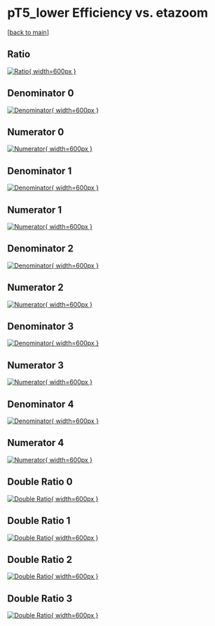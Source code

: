 # pT5_lower Efficiency vs. etazoom

[[back to main](./)]



## Ratio

[![Ratio](../mtv/var/pT5_lower_vtr_0_1_eff_etazoom.png){ width=600px }](../mtv/var/pT5_lower_vtr_0_1_eff_etazoom.pdf)

## Denominator 0

[![Denominator](../mtv/den/pT5_lower_vtr_0_1_eff_etazoom_den0.png){ width=600px }](../mtv/den/pT5_lower_vtr_0_1_eff_etazoom_den0.pdf)

## Numerator 0

[![Numerator](../mtv/num/pT5_lower_vtr_0_1_eff_etazoom_num0.png){ width=600px }](../mtv/num/pT5_lower_vtr_0_1_eff_etazoom_num0.pdf)

## Denominator 1

[![Denominator](../mtv/den/pT5_lower_vtr_0_1_eff_etazoom_den1.png){ width=600px }](../mtv/den/pT5_lower_vtr_0_1_eff_etazoom_den1.pdf)

## Numerator 1

[![Numerator](../mtv/num/pT5_lower_vtr_0_1_eff_etazoom_num1.png){ width=600px }](../mtv/num/pT5_lower_vtr_0_1_eff_etazoom_num1.pdf)

## Denominator 2

[![Denominator](../mtv/den/pT5_lower_vtr_0_1_eff_etazoom_den2.png){ width=600px }](../mtv/den/pT5_lower_vtr_0_1_eff_etazoom_den2.pdf)

## Numerator 2

[![Numerator](../mtv/num/pT5_lower_vtr_0_1_eff_etazoom_num2.png){ width=600px }](../mtv/num/pT5_lower_vtr_0_1_eff_etazoom_num2.pdf)

## Denominator 3

[![Denominator](../mtv/den/pT5_lower_vtr_0_1_eff_etazoom_den3.png){ width=600px }](../mtv/den/pT5_lower_vtr_0_1_eff_etazoom_den3.pdf)

## Numerator 3

[![Numerator](../mtv/num/pT5_lower_vtr_0_1_eff_etazoom_num3.png){ width=600px }](../mtv/num/pT5_lower_vtr_0_1_eff_etazoom_num3.pdf)

## Denominator 4

[![Denominator](../mtv/den/pT5_lower_vtr_0_1_eff_etazoom_den4.png){ width=600px }](../mtv/den/pT5_lower_vtr_0_1_eff_etazoom_den4.pdf)

## Numerator 4

[![Numerator](../mtv/num/pT5_lower_vtr_0_1_eff_etazoom_num4.png){ width=600px }](../mtv/num/pT5_lower_vtr_0_1_eff_etazoom_num4.pdf)

## Double Ratio 0

[![Double Ratio](../mtv/ratio/pT5_lower_vtr_0_1_eff_etazoom_ratio0.png){ width=600px }](../mtv/ratio/pT5_lower_vtr_0_1_eff_etazoom_ratio0.pdf)

## Double Ratio 1

[![Double Ratio](../mtv/ratio/pT5_lower_vtr_0_1_eff_etazoom_ratio1.png){ width=600px }](../mtv/ratio/pT5_lower_vtr_0_1_eff_etazoom_ratio1.pdf)

## Double Ratio 2

[![Double Ratio](../mtv/ratio/pT5_lower_vtr_0_1_eff_etazoom_ratio2.png){ width=600px }](../mtv/ratio/pT5_lower_vtr_0_1_eff_etazoom_ratio2.pdf)

## Double Ratio 3

[![Double Ratio](../mtv/ratio/pT5_lower_vtr_0_1_eff_etazoom_ratio3.png){ width=600px }](../mtv/ratio/pT5_lower_vtr_0_1_eff_etazoom_ratio3.pdf)


